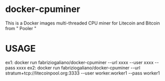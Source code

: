 # docker-cpuminer
This is a Docker images multi-threaded CPU miner for Litecoin and Bitcoin from " Pooler "


# USAGE
ex1: docker run fabriziogaliano/docker-cpuminer --url xxxx --user xxxx --pass xxxx
ex2: docker run fabriziogaliano/docker-cpuminer --url stratum+tcp://litecoinpool.org:3333 --user worker.worker1 --pass worker1
#
